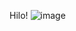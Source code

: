 Hilo!
![image](https://user-images.githubusercontent.com/77747031/199534558-87c25949-3462-45ad-aa8f-81b48a856c21.png)
